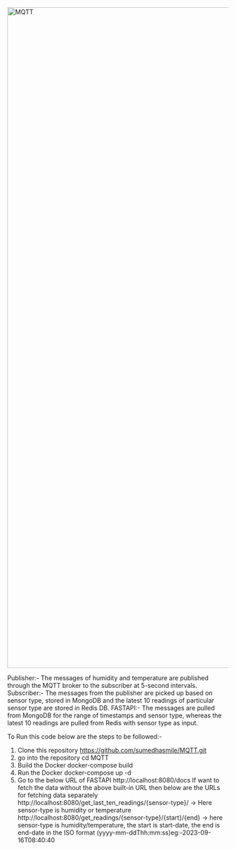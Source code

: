 <img width="1500" alt="MQTT" src="https://github.com/sumedhasmile/MQTT/assets/63508421/46aaa968-e169-4106-b0e4-f8850bb8a003">

Publisher:-   The messages of humidity and temperature are published through the MQTT broker to the subscriber at 5-second intervals. 
Subscriber:-  The messages from the publisher are picked up based on sensor type, stored in MongoDB and the latest 10 readings of particular sensor type are stored in Redis DB.
FASTAPI:-     The messages are pulled from MongoDB for the range of timestamps and sensor type, whereas the latest 10 readings are pulled from Redis with sensor type as input.

To Run this code below are the steps to be followed:-
1) Clone this repository
   https://github.com/sumedhasmile/MQTT.git
2) go into the repository
   cd MQTT
3) Build the Docker
   docker-compose build
4) Run the Docker
   docker-compose up -d
5) Go to the below URL of FASTAPI
   http://localhost:8080/docs 
If want to fetch the data without the above built-in URL then below are the URLs for fetching data separately
http://localhost:8080/get_last_ten_readings/{sensor-type}/ -> Here sensor-type is humidity or temperature
http://localhost:8080/get_readings/{sensor-type}/{start}/{end} -> here sensor-type is humidity/temperature, the start is start-date, the end is end-date in the ISO format (yyyy-mm-ddThh:mm:ss)eg:-2023-09-16T08:40:40
